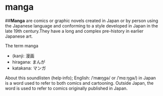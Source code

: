 # manga

##**Manga** are comics or graphic novels created in Japan or by person using the Japanese language and conforming to a style developed in Japan in the late 19th century.They have a long and complex pre-history in earlier Japanese art.

The term manga 
* (kanji: 漫画 
* hiragana: まんが
* katakana: マンガ 

About this soundlisten (help·info); English: /ˈmæŋɡə/ or /ˈmɑːŋɡə/) in Japan is a word used to refer to both comics and cartooning. Outside Japan, the word is used to refer to comics originally published in Japan.

